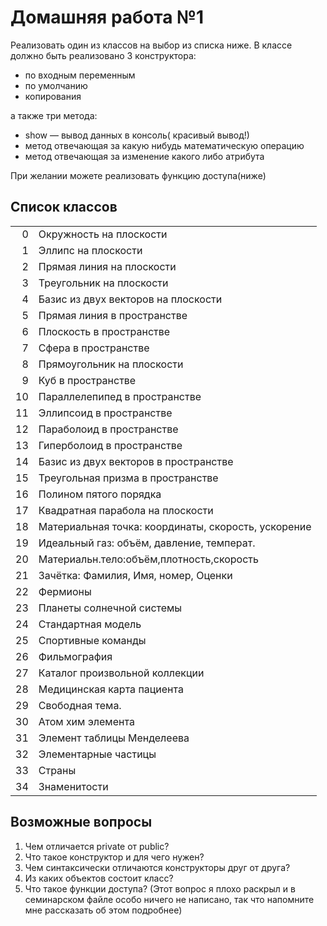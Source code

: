 # Домашняя работа №1

Реализовать один из классов на выбор из списка ниже. В классе должно быть реализовано 3 конструктора:

+ по входным переменным
+ по умолчанию
+ копирования

а также три метода:

+ show — вывод данных в консоль( красивый вывод!)
+ метод отвечающая за какую нибудь математическую операцию
+ метод отвечающая за изменение какого либо атрибута

При желании можете реализовать функцию доступа(ниже)

## Список классов

|    |                                                     |
|---:|:----------------------------------------------------|
|  0 | Окружность на плоскости                             |
|  1 | Эллипс на плоскости                                 |
|  2 | Прямая линия на плоскости                           |
|  3 | Треугольник на плоскости                            |
|  4 | Базис из двух векторов на плоскости                 |
|  5 | Прямая линия в пространстве                         |
|  6 | Плоскость в пространстве                            |
|  7 | Сфера в пространстве                                |
|  8 | Прямоугольник на плоскости                          |
|  9 | Куб в пространстве                                  |
| 10 | Параллелепипед в пространстве                       |
| 11 | Эллипсоид в пространстве                            |
| 12 | Параболоид в пространстве                           |
| 13 | Гиперболоид в пространстве                          |
| 14 | Базис из двух векторов в пространстве               |
| 15 | Треугольная призма в пространстве                   |
| 16 | Полином пятого порядка                              |
| 17 | Квадратная парабола на плоскости                    |
| 18 | Материальная точка: координаты, скорость, ускорение |
| 19 | Идеальный газ: объём, давление, температ.           |
| 20 | Материальн.тело:объём,плотность,скорость            |
| 21 | Зачётка: Фамилия, Имя, номер, Оценки                |
| 22 | Фермионы                                            |
| 23 | Планеты солнечной системы                           |
| 24 | Стандартная модель                                  |
| 25 | Спортивные команды                                  |
| 26 | Фильмография                                        |
| 27 | Каталог произвольной коллекции                      |
| 28 | Медицинская карта пациента                          |
| 29 | Свободная тема.                                     |
| 30 | Атом хим элемента                                   |
| 31 | Элемент таблицы Менделеева                          |
| 32 | Элементарные частицы                                |
| 33 | Страны                                              |
| 34 | Знаменитости                                        |

## Возможные вопросы

1. Чем отличается private от public?
2. Что такое конструктор и для чего нужен?
3. Чем синтаксически отличаются конструкторы друг от друга?
4. Из каких объектов состоит класс?
5. Что такое функции доступа? (Этот вопрос я плохо раскрыл и в семинарском файле особо ничего не написано, так что напомните мне рассказать об этом подробнее)
